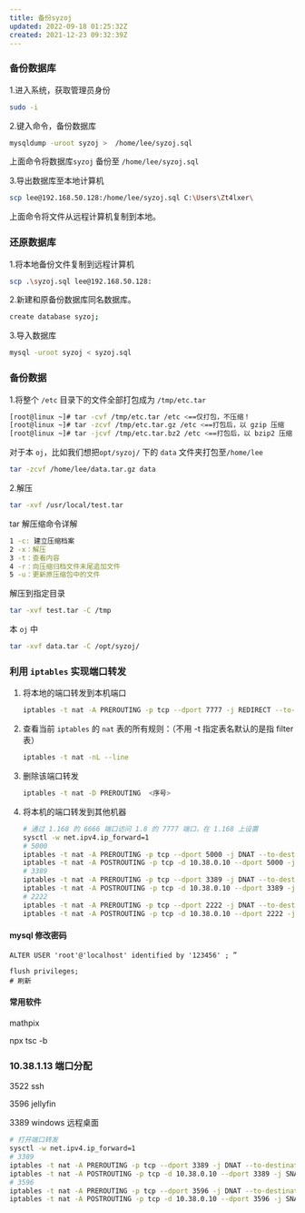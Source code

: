 ```yaml
---
title: 备份syzoj
updated: 2022-09-18 01:25:32Z
created: 2021-12-23 09:32:39Z
---
```


### 备份数据库

1.进入系统，获取管理员身份

```bash
sudo -i
```

2.键入命令，备份数据库

```bash
mysqldump -uroot syzoj >  /home/lee/syzoj.sql
```

上面命令将数据库``syzoj`` 备份至 ``/home/lee/syzoj.sql``

3.导出数据库至本地计算机

```bash
scp lee@192.168.50.128:/home/lee/syzoj.sql C:\Users\Zt4lxer\
```

上面命令将文件从远程计算机复制到本地。

### 还原数据库

1.将本地备份文件复制到远程计算机

```bash
scp .\syzoj.sql lee@192.168.50.128:
```

2.新建和原备份数据库同名数据库。

```bash
create database syzoj;
```

3.导入数据库

```bash
mysql -uroot syzoj < syzoj.sql
```

### 备份数据

1.将整个 ``/etc`` 目录下的文件全部打包成为 ``/tmp/etc.tar``

```bash
[root@linux ~]# tar -cvf /tmp/etc.tar /etc <==仅打包，不压缩！
[root@linux ~]# tar -zcvf /tmp/etc.tar.gz /etc <==打包后，以 gzip 压缩
[root@linux ~]# tar -jcvf /tmp/etc.tar.bz2 /etc <==打包后，以 bzip2 压缩
```

对于本 ``oj``，比如我们想把``opt/syzoj/`` 下的 ``data`` 文件夹打包至``/home/lee``

```bash
tar -zcvf /home/lee/data.tar.gz data
```

2.解压

```bash
tar -xvf /usr/local/test.tar
```

tar 解压缩命令详解

```bash
1 -c: 建立压缩档案
2 -x：解压
3 -t：查看内容
4 -r：向压缩归档文件末尾追加文件
5 -u：更新原压缩包中的文件
```

解压到指定目录

```bash
tar -xvf test.tar -C /tmp
```

本 ``oj`` 中

```bash
tar -xvf data.tar -C /opt/syzoj/
```







### 利用 ``iptables`` 实现端口转发

1. 将本地的端口转发到本机端口

   ```bash
   iptables -t nat -A PREROUTING -p tcp --dport 7777 -j REDIRECT --to-port 6666
   ```

2. 查看当前 ``iptables`` 的 ``nat`` 表的所有规则：（不用 -t 指定表名默认的是指 filter 表）

   ```bash
   iptables -t nat -nL --line
   ```

3. 删除该端口转发

   ```bash
   iptables -t nat -D PREROUTING  <序号>
   ```

4. 将本机的端口转发到其他机器

   ```bash
   # 通过 1.168 的 6666 端口访问 1.8 的 7777 端口，在 1.168 上设置
   sysctl -w net.ipv4.ip_forward=1
   # 5000
   iptables -t nat -A PREROUTING -p tcp --dport 5000 -j DNAT --to-destination 10.38.0.10:5000
   iptables -t nat -A POSTROUTING -p tcp -d 10.38.0.10 --dport 5000 -j SNAT --to-source 10.38.1.13
   # 3389
   iptables -t nat -A PREROUTING -p tcp --dport 3389 -j DNAT --to-destination 10.38.0.10:3389
   iptables -t nat -A POSTROUTING -p tcp -d 10.38.0.10 --dport 3389 -j SNAT --to-source 10.38.1.13
   # 2222
   iptables -t nat -A PREROUTING -p tcp --dport 2222 -j DNAT --to-destination 10.38.0.10:2222
   iptables -t nat -A POSTROUTING -p tcp -d 10.38.0.10 --dport 2222 -j SNAT --to-source 10.38.1.13
   
   ```
   
   

#### mysql 修改密码

```mysql
ALTER USER 'root'@'localhost' identified by '123456' ; ”

flush privileges;
# 刷新
```


####  常用软件
mathpix


npx tsc -b

### 10.38.1.13 端口分配

3522 ssh

3596 jellyfin

3389 windows 远程桌面

```bash
# 打开端口转发
sysctl -w net.ipv4.ip_forward=1
# 3389
iptables -t nat -A PREROUTING -p tcp --dport 3389 -j DNAT --to-destination 10.38.0.10:3389
iptables -t nat -A POSTROUTING -p tcp -d 10.38.0.10 --dport 3389 -j SNAT --to-source 10.38.1.13
# 3596
iptables -t nat -A PREROUTING -p tcp --dport 3596 -j DNAT --to-destination 10.38.0.10:3596
iptables -t nat -A POSTROUTING -p tcp -d 10.38.0.10 --dport 3596 -j SNAT --to-source 10.38.1.13
```



